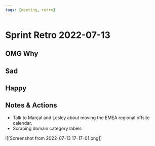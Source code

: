 ```yaml
---
tags: [meeting, retro]
---
```


# Sprint Retro 2022-07-13

## OMG Why
## Sad
## Happy

## Notes & Actions
- Talk to Marçal and Lesley about moving the EMEA regional offsite calendar.
- Scraping domain category labels

![[Screenshot from 2022-07-13 17-17-01.png]]